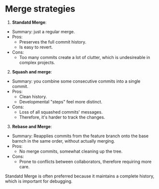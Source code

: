 # Merge strategies
1. **Standatd Merge**:
- Summary: just a regular merge.
- Pros:
    - Preserves the full commit history. 
    - Is easy to revert.
- Cons:
    - Too many commits create a lot of clutter, which is undesireable in complex projects.
2. **Squash and merge**:
- Summary: you combine some consecutive commits into a single commit.
- Pros:
    - Clean history.
    - Developmental "steps" feel more distinct.
- Cons:
    - Loss of all squashed commits' messages.
    - Therefore, it's harder to track the changes.
3. **Rebase and Merge**:
- Summary: Reapplies commits from the feature branch onto the base barnch in the same order, without actually merging.
- Pros:
    - No merge commits, somewhat cleaning up the tree.
- Cons: 
    - Prone to conflicts between collaborators, therefore requiring more care.

Standatd Merge is often preferred because it maintains a complete history, which is important for debugging.